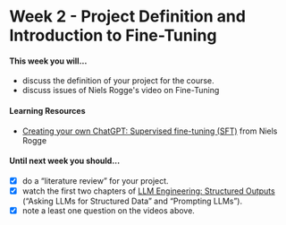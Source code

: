 # Week 2 - Project Definition and Introduction to Fine-Tuning

#### This week you will...

* discuss the definition of your project for the course.
* discuss issues of Niels Rogge's video on Fine-Tuning

#### Learning Resources

* &#x20;[Creating your own ChatGPT: Supervised fine-tuning (SFT)](https://www.youtube.com/watch?v=NXevvEF3QVI\&t=418s) from Niels Rogge

#### Until next week you should...

* [x] do a “literature review” for your project.
* [x] watch the first two chapters of [LLM Engineering: Structured Outputs](https://www.wandb.courses/courses/take/steering-language-models/)\
  (“Asking LLMs for Structured Data” and “Prompting LLMs”).
* [x] note a least one question on the videos above.
